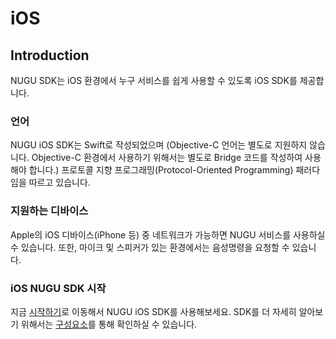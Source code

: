 # iOS

## Introduction

NUGU SDK는 iOS 환경에서 누구 서비스를 쉽게 사용할 수 있도록 iOS SDK를 제공합니다.

### 언어

NUGU iOS SDK는 Swift로 작성되었으며 \(Objective-C 언어는 별도로 지원하지 않습니다. Objective-C 환경에서 사용하기 위해서는 별도로 Bridge 코드를 작성하여 사용해야 합니다.\) 프로토콜 지향 프로그래밍\(Protocol-Oriented Programming\) 패러다임을 따르고 있습니다.

### 지원하는 디바이스

Apple의 iOS 디바이스\(iPhone 등\) 중 네트워크가 가능하면 NUGU 서비스를 사용하실 수 있습니다. 또한, 마이크 및 스피커가 있는 환경에서는 음성명령을 요청할 수 있습니다.

### iOS NUGU SDK 시작

지금 [시작하기](start.md)로 이동해서 NUGU iOS SDK를 사용해보세요. SDK를 더 자세히 알아보기 위해서는 [구성요소](component.md)를 통해 확인하실 수 있습니다.

